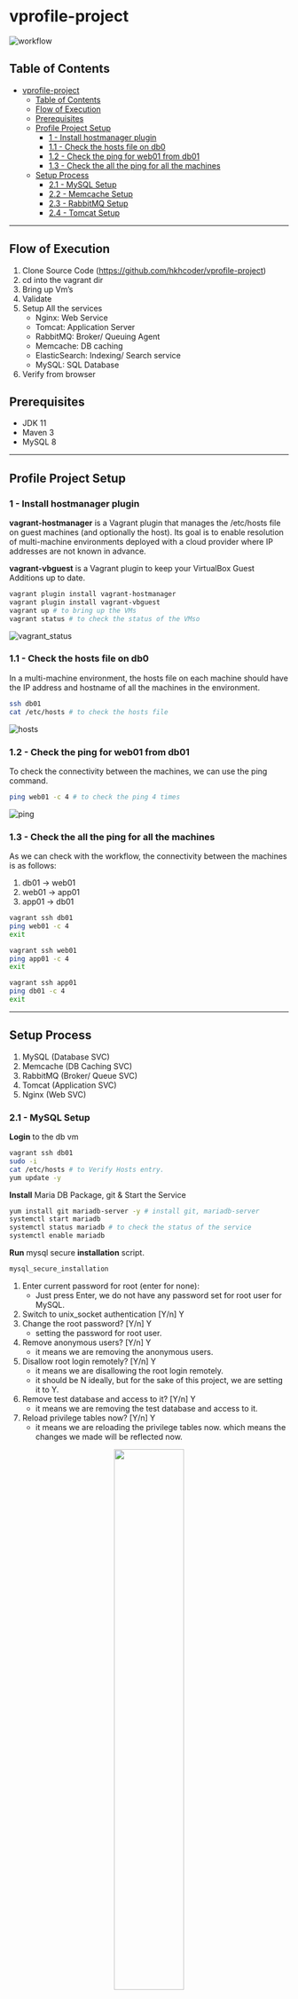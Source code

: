 # vprofile-project

![workflow](img/workflow_diagram.png)

## Table of Contents

- [vprofile-project](#vprofile-project)
  - [Table of Contents](#table-of-contents)
  - [Flow of Execution](#flow-of-execution)
  - [Prerequisites](#prerequisites)
  - [Profile Project Setup](#profile-project-setup)
    - [1 - Install hostmanager plugin](#1---install-hostmanager-plugin)
    - [1.1 - Check the hosts file on db0](#11---check-the-hosts-file-on-db0)
    - [1.2 - Check the ping for web01 from db01](#12---check-the-ping-for-web01-from-db01)
    - [1.3 - Check the all the ping for all the machines](#13---check-the-all-the-ping-for-all-the-machines)
  - [Setup Process](#setup-process)
    - [2.1 - MySQL Setup](#21---mysql-setup)
    - [2.2 - Memcache Setup](#22---memcache-setup)
    - [2.3 - RabbitMQ Setup](#23---rabbitmq-setup)
    - [2.4 - Tomcat Setup](#24---tomcat-setup)

---

## Flow of Execution

1. Clone Source Code (https://github.com/hkhcoder/vprofile-project)
2. cd into the vagrant dir
3. Bring up Vm’s
4. Validate
5. Setup All the services
   - Nginx: Web Service
   - Tomcat: Application Server
   - RabbitMQ: Broker/ Queuing Agent
   - Memcache: DB caching
   - ElasticSearch: Indexing/ Search service
   - MySQL: SQL Database
6. Verify from browser

## Prerequisites

- JDK 11
- Maven 3
- MySQL 8

---

## Profile Project Setup

### 1 - Install hostmanager plugin

**vagrant-hostmanager** is a Vagrant plugin that manages the /etc/hosts file on guest machines (and optionally the host). Its goal is to enable resolution of multi-machine environments deployed with a cloud provider where IP addresses are not known in advance.

**vagrant-vbguest** is a Vagrant plugin to keep your VirtualBox Guest Additions up to date.

```bash
vagrant plugin install vagrant-hostmanager
vagrant plugin install vagrant-vbguest
vagrant up # to bring up the VMs
vagrant status # to check the status of the VMso
```

![vagrant_status](img/vagrant_status.png)

### 1.1 - Check the hosts file on db0

In a multi-machine environment, the hosts file on each machine should have the IP address and hostname of all the machines in the environment.

```bash
ssh db01
cat /etc/hosts # to check the hosts file
```

![hosts](img/hosts.png)

### 1.2 - Check the ping for web01 from db01

To check the connectivity between the machines, we can use the ping command.

```bash
ping web01 -c 4 # to check the ping 4 times
```

![ping](img/ping_web01.png)

### 1.3 - Check the all the ping for all the machines

As we can check with the workflow, the connectivity between the machines is as follows:

1. db01 -> web01
2. web01 -> app01
3. app01 -> db01

```bash
vagrant ssh db01
ping web01 -c 4
exit

vagrant ssh web01
ping app01 -c 4
exit

vagrant ssh app01
ping db01 -c 4
exit
```

---

## Setup Process

1. MySQL (Database SVC)
2. Memcache (DB Caching SVC)
3. RabbitMQ (Broker/ Queue SVC)
4. Tomcat (Application SVC)
5. Nginx (Web SVC)

### 2.1 - MySQL Setup

**Login** to the db vm

```bash
vagrant ssh db01
sudo -i
cat /etc/hosts # to Verify Hosts entry.
yum update -y
```

**Install** Maria DB Package, git & Start the Service

```bash
yum install git mariadb-server -y # install git, mariadb-server
systemctl start mariadb
systemctl status mariadb # to check the status of the service
systemctl enable mariadb
```

**Run** mysql secure **installation** script.

```bash
mysql_secure_installation
```

1. Enter current password for root (enter for none):
   - Just press Enter, we do not have any password set for root user for MySQL.
2. Switch to unix_socket authentication [Y/n] Y
3. Change the root password? [Y/n] Y
   - setting the password for root user.
4. Remove anonymous users? [Y/n] Y
   - it means we are removing the anonymous users.
5. Disallow root login remotely? [Y/n] Y
   - it means we are disallowing the root login remotely.
   - it should be N ideally, but for the sake of this project, we are setting it to Y.
6. Remove test database and access to it? [Y/n] Y
   - it means we are removing the test database and access to it.
7. Reload privilege tables now? [Y/n] Y
   - it means we are reloading the privilege tables now. which means the changes we made will be reflected now.

<p align="center">
  <img src="img/maria_installation.png" width="50%">
</p>

**Set DB** name and users.

```bash
mysql -u root -p

or

mysql -u root -p'admin123'
```

- 'admin'@'%' grant all privilege on accounts database to the user admin at percent, percent means from remotely.
- FLUSH PRIVILEGES; to reflect the changes.

```sql
CREATE DATABASE accounts;
show databases;
grant all privileges on accounts.* To 'admin'@'%' identified by 'admin123';
FLUSH PRIVILEGES;
exit;
```

**Download** Source code & Initialize Database.

```bash
git clone -b main https://github.com/hkhcoder/vprofile-project.git
cd vprofile-project
mysql -u root -padmin123 accounts < src/main/resources/db_backup.sql
mysql -u root -padmin123 accounts
```

**check** the table created in the accounts database.

```sql
show tables;
exit;
```

<img src="img/sql_table.png" width="40%">

**Done** with the MySQL setup. Restart mariadb-server.

```bash
sudo systemctl restart mariadb
systemctl status mariadb
```

Starting the **firewall** and **allowing** the mariadb to access from port 3306.

- 3306: MySQL Database Port

```bash
systemctl start firewalld
systemctl enable firewalld
firewall-cmd --get-active-zones
firewall-cmd --zone=public --add-port=3306/tcp --permanent
firewall-cmd --reload
systemctl restart mariadb
```

---

### 2.2 - Memcache Setup

memcache is a high-performance, distributed memory object caching system, generic in nature, but intended for use in speeding up dynamic web applications by alleviating database load.

**Login** to the Memcache VM.

```bash
vagrant ssh mc01
sudo -i
cat /etc/hosts # to Verify Hosts entry.
```

**Install**, **Start** & **Enable** the **memcached** service on port 11211.

- Search and Replace, find 127.0.0.1, replace with 0.0.0.0 in this file
  Remember, some of the services are not allowed to be accessed from outside the machine, so we need to change the configuration file.
  For example in wordpress, Apache and MySQL on the same machine, so Apache can access MySQL,
  but if they're on different machines, MySQL does not allow Apache to access it.
  so Memcach or Tomcat will be connecting to Memcache from a different machine, remotely, remote connection.

```bash
sudo yum install memcached -y
sudo systemctl start memcached
sudo systemctl status memcached
sudo systemctl enable memcached
sed -i 's/127.0.0.1/0.0.0.0/g' /etc/sysconfig/memcached
vim /etc/sysconfig/memcached # to check the changes
sudo systemctl restart memcached
```

<img src="img/memcached.png" width=50%>

**Starting** the **firewall** and **allowing** the memcached to access from **port 11211**.

- -p 11211: Memcache TCP Port
- -U 11111: Memcache UDP Port
- -d: Run as a daemon

```bash
# Permission to edit the file
sudo chmod 666 /etc/sysconfig/network-scripts/ifcfg-eth1

# add the TCP port to the permanent firewall rules
sudo firewall-cmd --add-port=11211/tcp --permanent

# add the UDP port to the permanent firewall rules
sudo firewall-cmd --add-port=11111/udp --permanent

# reload the firewall rules
sudo firewall-cmd --reload

# running as a daemon
sudo memcached -p 11211 -U 11111 -u memcached -d
```

---

### 2.3 - RabbitMQ Setup

Connecting to RabbitMQ from a different machine, remotely, remote connection.

```bash
vagrant ssh rmq01
sudo -i

# Verify Hosts entry.
cat /etc/hosts

# Update the system
yum update -y

# Disable SELinux on fedora
# Disabled for the sake of this project, not recommended for production
sed -i 's/SELINUX=enforcing/SELINUX=disabled/g' /etc/selinux/config
setenforce 0

# Install Dependencies
curl -s https://packagecloud.io/install/repositories/rabbitmq/erlang/script.rpm.sh | sudo bash
sudo yum clean all
sudo yum makecache
sudo yum install erlang -y

# Install Rabbitmq Server
curl -s https://packagecloud.io/install/repositories/rabbitmq/rabbitmq-server/script.rpm.sh | sudo bash
sudo yum install rabbitmq-server -y

```

Start & Enable **RabbitMQ Service**

```bash
sudo systemctl start rabbitmq-server
sudo systemctl enable rabbitmq-server
sudo systemctl status rabbitmq-server
```

Config Change

```bash
# below command will create a file and add the configuration to it.
sudo sh -c 'echo "[{rabbit, [{loopback_users, []}]}]." > /etc/rabbitmq/rabbitmq.config'
cat /etc/rabbitmq/rabbitmq.config

# add_user <username> <password>
sudo rabbitmqctl add_user test test

# set_user_tags <username> <tag>
sudo rabbitmqctl set_user_tags test administrator

# Fedora changes
firewall-cmd --add-port=5671/tcp --permanent
firewall-cmd --add-port=5672/tcp --permanent
firewall-cmd --reload

# Restart RabbitMQ
sudo systemctl restart rabbitmq-server

# reboot the rabbitmq
reboot

```

<img src="img/rabbit.png">

---

### 2.4 - Tomcat Setup
